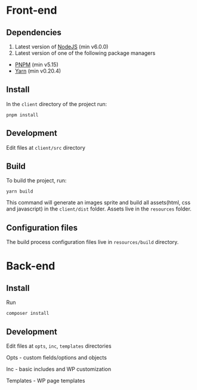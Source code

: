 # Front-end

## Dependencies

1. Latest version of [NodeJS](http://nodejs.org/) (min v6.0.0)
2. Latest version of one of the following package managers

-   [PNPM](https://pnpm.js.org/) (min v5.15)
-   [Yarn](https://yarnpkg.com/) (min v0.20.4)

## Install

In the `client` directory of the project run:

```
pnpm install
```

## Development

Edit files at `client/src` directory

## Build

To build the project, run:

```
yarn build
```

This command will generate an images sprite and build all assets(html, css and javascript) in the `client/dist` folder. Assets live in the `resources` folder.

## Configuration files

The build process configuration files live in `resources/build` directory.

# Back-end

## Install

Run

```
composer install
```

## Development

Edit files at `opts`, `inc`, `templates` directories

Opts - custom fields/options and objects

Inc - basic includes and WP customization

Templates - WP page templates
